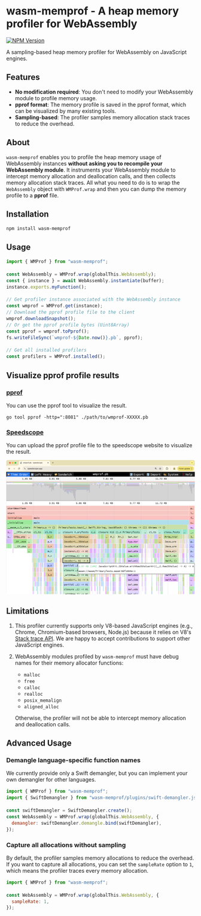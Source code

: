 # wasm-memprof - A heap memory profiler for WebAssembly

[![NPM Version](https://img.shields.io/npm/v/wasm-memprof)](https://www.npmjs.com/package/wasm-memprof)

A sampling-based heap memory profiler for WebAssembly on JavaScript engines.

## Features

- **No modification required**: You don't need to modify your WebAssembly module to profile memory usage.
- **pprof format**: The memory profile is saved in the pprof format, which can be visualized by many existing tools.
- **Sampling-based**: The profiler samples memory allocation stack traces to reduce the overhead.

## About

`wasm-memprof` enables you to profile the heap memory usage of WebAssembly instances **without asking you to recompile your WebAssembly module**. It instruments your WebAssembly module to intercept memory allocation and deallocation calls, and then collects memory allocation stack traces.
All what you need to do is to wrap the `WebAssembly` object with `WMProf.wrap` and then you can dump the memory profile to a **pprof** file.

## Installation

```
npm install wasm-memprof
```

## Usage

```js
import { WMProf } from "wasm-memprof";

const WebAssembly = WMProf.wrap(globalThis.WebAssembly);
const { instance } = await WebAssembly.instantiate(buffer);
instance.exports.myFunction();

// Get profiler instance associated with the WebAssembly instance
const wmprof = WMProf.get(instance);
// Download the pprof profile file to the client
wmprof.downloadSnapshot();
// Or get the pprof profile bytes (Uint8Array)
const pprof = wmprof.toPprof();
fs.writeFileSync(`wmprof-${Date.now()}.pb`, pprof);

// Get all installed profilers
const profilers = WMProf.installed();
```

## Visualize pprof profile results

### [pprof](https://github.com/google/pprof/)

You can use the pprof tool to visualize the result.

```
go tool pprof -http=":8081" ./path/to/wmprof-XXXXX.pb
```


### [Speedscope](https://www.speedscope.app/)

You can upload the pprof profile file to the speedscope website to visualize the result.

![demo](./docs/demo.png)

## Limitations

1. This profiler currently supports only V8-based JavaScript engines (e.g., Chrome, Chromium-based browsers, Node.js) because it relies on V8's [Stack trace API](https://v8.dev/docs/stack-trace-api). We are happy to accept contributions to support other JavaScript engines.

2. WebAssembly modules profiled by `wasm-memprof` must have debug names for their memory allocator functions:
    - `malloc`
    - `free`
    - `calloc`
    - `realloc`
    - `posix_memalign`
    - `aligned_alloc`

    Otherwise, the profiler will not be able to intercept memory allocation and deallocation calls.


## Advanced Usage

### Demangle language-specific function names

We currently provide only a Swift demangler, but you can implement your own demangler for other languages.

```js
import { WMProf } from "wasm-memprof";
import { SwiftDemangler } from "wasm-memprof/plugins/swift-demangler.js";

const swiftDemangler = SwiftDemangler.create();
const WebAssembly = WMProf.wrap(globalThis.WebAssembly, {
  demangler: swiftDemangler.demangle.bind(swiftDemangler),
});
```

### Capture all allocations without sampling

By default, the profiler samples memory allocations to reduce the overhead. If you want to capture all allocations, you can set the `sampleRate` option to `1`, which means the profiler traces every memory allocation.

```js
import { WMProf } from "wasm-memprof";

const WebAssembly = WMProf.wrap(globalThis.WebAssembly, {
  sampleRate: 1,
});
```
